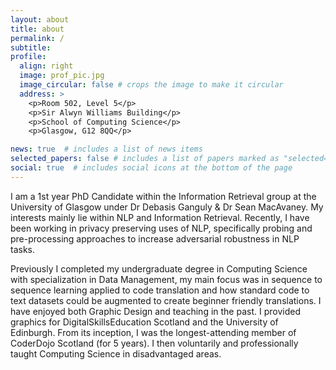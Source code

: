 ```yaml
---
layout: about
title: about
permalink: /
subtitle: 
profile:
  align: right
  image: prof_pic.jpg
  image_circular: false # crops the image to make it circular
  address: >
    <p>Room 502, Level 5</p>
    <p>Sir Alwyn Williams Building</p>
    <p>School of Computing Science</p>
    <p>Glasgow, G12 8QQ</p>

news: true  # includes a list of news items
selected_papers: false # includes a list of papers marked as "selected={true}"
social: true  # includes social icons at the bottom of the page
---
```


I am a 1st year PhD Candidate within the Information Retrieval group at the University of Glasgow under Dr Debasis Ganguly & Dr Sean MacAvaney. My interests mainly lie within NLP and Information Retrieval. Recently, I have been working in privacy preserving uses of NLP, specifically probing and pre-processing approaches to increase adversarial robustness in NLP tasks. 

Previously I completed my undergraduate degree in Computing Science with specialization in Data Management, my main focus was in sequence to sequence learning applied to code translation and how standard code to text datasets could be augmented to create beginner friendly translations. I have enjoyed both Graphic Design and teaching in the past. I provided graphics for DigitalSkillsEducation Scotland and the University of Edinburgh. From its inception, I was the longest-attending member of CoderDojo Scotland (for 5 years). I then voluntarily and professionally taught Computing Science in disadvantaged areas. 

